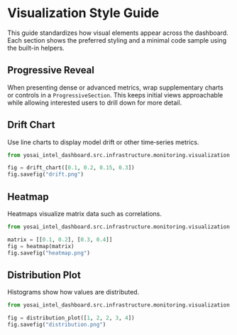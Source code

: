 # Visualization Style Guide

This guide standardizes how visual elements appear across the dashboard. Each section shows the preferred styling and a minimal code sample using the built-in helpers.

## Progressive Reveal

When presenting dense or advanced metrics, wrap supplementary charts or controls in a `ProgressiveSection`. This keeps initial views approachable while allowing interested users to drill down for more detail.

## Drift Chart

Use line charts to display model drift or other time‑series metrics.

```python
from yosai_intel_dashboard.src.infrastructure.monitoring.visualization import drift_chart

fig = drift_chart([0.1, 0.2, 0.15, 0.3])
fig.savefig("drift.png")
```

## Heatmap

Heatmaps visualize matrix data such as correlations.

```python
from yosai_intel_dashboard.src.infrastructure.monitoring.visualization import heatmap

matrix = [[0.1, 0.2], [0.3, 0.4]]
fig = heatmap(matrix)
fig.savefig("heatmap.png")
```

## Distribution Plot

Histograms show how values are distributed.

```python
from yosai_intel_dashboard.src.infrastructure.monitoring.visualization import distribution_plot

fig = distribution_plot([1, 2, 2, 3, 4])
fig.savefig("distribution.png")
```
